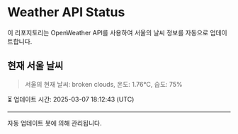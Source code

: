 
# Weather API Status

이 리포지토리는 OpenWeather API를 사용하여 서울의 날씨 정보를 자동으로 업데이트합니다.

## 현재 서울 날씨
> 서울의 현재 날씨: broken clouds, 온도: 1.76°C, 습도: 75%

⏳ 업데이트 시간: 2025-03-07 18:12:43 (UTC)

---
자동 업데이트 봇에 의해 관리됩니다.
